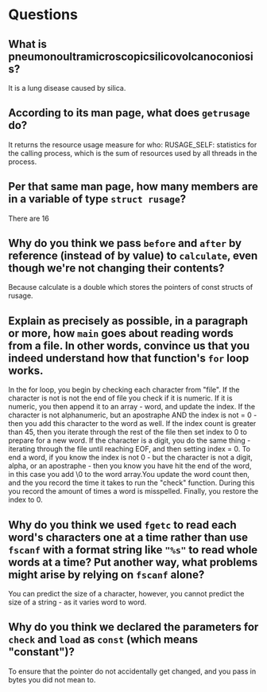 # Questions

## What is pneumonoultramicroscopicsilicovolcanoconiosis?

It is a lung disease caused by silica.

## According to its man page, what does `getrusage` do?

It returns the resource usage measure for who: RUSAGE_SELF: statistics for the calling process, which is the sum of resources used by all threads in the process.

## Per that same man page, how many members are in a variable of type `struct rusage`?

There are 16

## Why do you think we pass `before` and `after` by reference (instead of by value) to `calculate`, even though we're not changing their contents?

Because calculate is a double which stores the pointers of const structs of rusage.

## Explain as precisely as possible, in a paragraph or more, how `main` goes about reading words from a file. In other words, convince us that you indeed understand how that function's `for` loop works.

In the for loop, you begin by checking each character from "file". If the character is not is not the end of file you check if it is numeric. If it is numeric, you then append it to an array - word, and update the index.
If the character is not alphanumeric, but an apostraphe AND the index is not = 0 - then you add this character to the word as well. If the index count is greater than 45, then you iterate through the rest of the file then set index to 0
to prepare for a new word. If the character is a digit, you do the same thing - iterating through the file until reaching EOF, and then setting index = 0.
To end a word, if you know the index is not 0 - but the character is not a digit, alpha, or an apostraphe - then you know you have hit the end of the word, in this case
you add \0 to the word array.You update the word count then, and the you record the time it takes to run the "check" function. During this you record the amount of times a word is misspelled.
Finally, you restore the index to 0.

## Why do you think we used `fgetc` to read each word's characters one at a time rather than use `fscanf` with a format string like `"%s"` to read whole words at a time? Put another way, what problems might arise by relying on `fscanf` alone?

You can predict the size of a character, however, you cannot predict the size of a string - as it varies word to word.

## Why do you think we declared the parameters for `check` and `load` as `const` (which means "constant")?

To ensure that the pointer do not accidentally get changed, and you pass in bytes you did not mean to.
